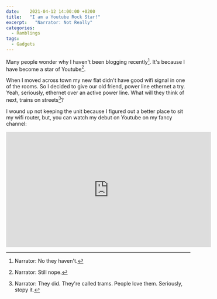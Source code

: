 ```yaml
---
date:    2021-04-12 14:00:00 +0200
title:   "I am a Youtube Rock Star!"
excerpt:   "Narrator: Not Really"
categories:
  - Ramblings
tags:
  - Gadgets
---
```


Many people wonder why I haven't been blogging recently[^1].  It's because I have become a star of Youtube[^2].

When I moved across town my new flat didn't have good wifi signal in one of the rooms.  So I decided to give our old friend, power line ethernet a try.  Yeah, seriously, ethernet over an active power line.  What will they think of next, trains on streets[^3]?

I wound up not keeping the unit because I figured out a better place to sit my wifi router, but, you can watch my debut on Youtube on my fancy channel:

<iframe width="560" height="315" src="https://www.youtube.com/embed/xt9EWqUeQTc" title="YouTube video player" frameborder="0" allow="accelerometer; autoplay; clipboard-write; encrypted-media; gyroscope; picture-in-picture" allowfullscreen></iframe>

[^1]: Narrator: No they haven't.
[^2]: Narrator: Still nope.
[^3]: Narrator: They did.  They're called trams.  People love them.  Seriously, stopy it.
